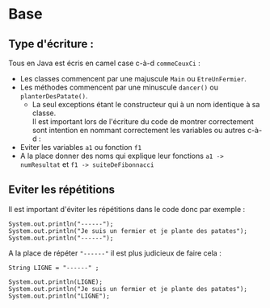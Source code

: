 # Base
## Type d'écriture :
Tous en Java est écris en camel case c-à-d `commeCeuxCi` :
- Les classes commencent par une majuscule `Main` ou `EtreUnFermier`.
- Les méthodes commencent par une minuscule `dancer()` ou `planterDesPatate()`.
	- La seul exceptions étant le constructeur qui à un nom identique à sa classe.	  
Il est important lors de l'écriture du code de montrer correctement sont intention en nommant correctement les variables ou autres c-à-d :
- Eviter les variables `a1` ou fonction `f1` 
- A la place donner des noms qui explique leur fonctions `a1 -> numResultat` et `f1 -> suiteDeFibonnacci`
## Eviter les répétitions
Il est important d'éviter les répétitions dans le code donc par exemple :

```
System.out.println("------");
System.out.println("Je suis un fermier et je plante des patates");
System.out.println("------");
```

A la place de répéter  `"------"` il est plus judicieux de faire cela :

```
String LIGNE = "------" ;

System.out.println(LIGNE);
System.out.println("Je suis un fermier et je plante des patates");
System.out.println("LIGNE");
```
